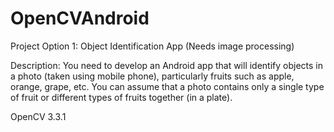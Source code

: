# OpenCVAndroid

Project Option 1: Object Identification App (Needs image processing)

Description: You need to develop an Android app that will identify objects in a photo
(taken using mobile phone), particularly fruits such as apple, orange, grape, etc. You can assume that a photo 
contains only a single type of fruit or different types of fruits together (in a plate).

OpenCV 3.3.1
